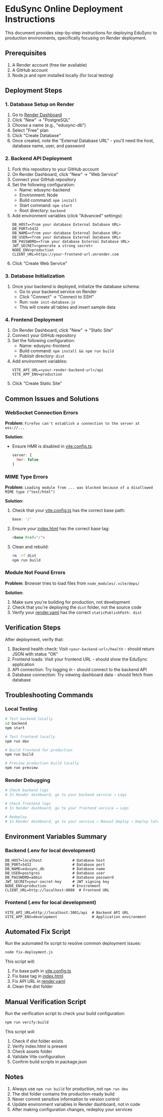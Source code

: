 # EduSync Online Deployment Instructions

This document provides step-by-step instructions for deploying EduSync to production environments, specifically focusing on Render deployment.

## Prerequisites

1. A Render account (free tier available)
2. A GitHub account
3. Node.js and npm installed locally (for local testing)

## Deployment Steps

### 1. Database Setup on Render

1. Go to [Render Dashboard](https://dashboard.render.com/)
2. Click "New" → "PostgreSQL"
3. Choose a name (e.g., "edusync-db")
4. Select "Free" plan
5. Click "Create Database"
6. Once created, note the "External Database URL" - you'll need the host, database name, user, and password

### 2. Backend API Deployment

1. Fork this repository to your GitHub account
2. On Render Dashboard, click "New" → "Web Service"
3. Connect your GitHub repository
4. Set the following configuration:
   - Name: edusync-backend
   - Environment: Node
   - Build command: `npm install`
   - Start command: `npm start`
   - Root directory: `backend`
5. Add environment variables (click "Advanced" settings):
   ```
   DB_HOST=<from your database External Database URL>
   DB_PORT=5432
   DB_NAME=<from your database External Database URL>
   DB_USER=<from your database External Database URL>
   DB_PASSWORD=<from your database External Database URL>
   JWT_SECRET=<generate a strong secret>
   NODE_ENV=production
   CLIENT_URL=https://your-frontend-url.onrender.com
   ```
6. Click "Create Web Service"

### 3. Database Initialization

1. Once your backend is deployed, initialize the database schema:
   - Go to your backend service on Render
   - Click "Connect" → "Connect to SSH"
   - Run: `node init-database.js`
   - This will create all tables and insert sample data

### 4. Frontend Deployment

1. On Render Dashboard, click "New" → "Static Site"
2. Connect your GitHub repository
3. Set the following configuration:
   - Name: edusync-frontend
   - Build command: `npm install && npm run build`
   - Publish directory: `dist`
4. Add environment variables:
   ```
   VITE_API_URL=<your-render-backend-url>/api
   VITE_APP_ENV=production
   ```
5. Click "Create Static Site"

## Common Issues and Solutions

### WebSocket Connection Errors

**Problem**: `Firefox can't establish a connection to the server at wss://...`

**Solution**: 
- Ensure HMR is disabled in [vite.config.ts](file:///d:/ALL%20Data/eit_sms/vite.config.ts):
  ```javascript
  server: {
    hmr: false
  }
  ```

### MIME Type Errors

**Problem**: `Loading module from ... was blocked because of a disallowed MIME type ("text/html")`

**Solution**:
1. Check that your [vite.config.ts](file:///d:/ALL%20Data/eit_sms/vite.config.ts) has the correct base path:
   ```javascript
   base: '/'
   ```
2. Ensure your [index.html](file:///d:/ALL%20Data/eit_sms/index.html) has the correct base tag:
   ```html
   <base href="/">
   ```
3. Clean and rebuild:
   ```bash
   rm -rf dist
   npm run build
   ```

### Module Not Found Errors

**Problem**: Browser tries to load files from `node_modules/.vite/deps/`

**Solution**:
1. Make sure you're building for production, not development
2. Check that you're deploying the `dist` folder, not the source code
3. Verify your [render.yaml](file:///d:/ALL%20Data/eit_sms/render.yaml) has the correct `staticPublishPath: dist`

## Verification Steps

After deployment, verify that:

1. Backend health check: Visit `<your-backend-url>/health` - should return JSON with status "OK"
2. Frontend loads: Visit your frontend URL - should show the EduSync application
3. API connection: Try logging in - should connect to the backend API
4. Database connection: Try viewing dashboard data - should fetch from database

## Troubleshooting Commands

### Local Testing

```bash
# Test backend locally
cd backend
npm start

# Test frontend locally
npm run dev

# Build frontend for production
npm run build

# Preview production build locally
npm run preview
```

### Render Debugging

```bash
# Check backend logs
# In Render dashboard, go to your backend service → Logs

# Check frontend logs
# In Render dashboard, go to your frontend service → Logs

# Redeploy
# In Render dashboard, go to your service → Manual Deploy → Deploy latest commit
```

## Environment Variables Summary

### Backend (.env for local development)
```env
DB_HOST=localhost              # Database host
DB_PORT=5432                   # Database port
DB_NAME=edusync_db             # Database name
DB_USER=postgres               # Database user
DB_PASSWORD=admin              # Database password
JWT_SECRET=your-secret-key     # JWT signing key
NODE_ENV=production            # Environment
CLIENT_URL=http://localhost:8080  # Frontend URL
```

### Frontend (.env for local development)
```env
VITE_API_URL=http://localhost:3001/api  # Backend API URL
VITE_APP_ENV=development                # Application environment
```

## Automated Fix Script

Run the automated fix script to resolve common deployment issues:

```bash
node fix-deployment.js
```

This script will:
1. Fix base path in [vite.config.ts](file:///d:/ALL%20Data/eit_sms/vite.config.ts)
2. Fix base tag in [index.html](file:///d:/ALL%20Data/eit_sms/index.html)
3. Fix API URL in [render.yaml](file:///d:/ALL%20Data/eit_sms/render.yaml)
4. Clean the dist folder

## Manual Verification Script

Run the verification script to check your build configuration:

```bash
npm run verify:build
```

This script will:
1. Check if dist folder exists
2. Verify index.html is present
3. Check assets folder
4. Validate Vite configuration
5. Confirm build scripts in package.json

## Notes

1. Always use `npm run build` for production, not `npm run dev`
2. The dist folder contains the production-ready build
3. Never commit sensitive information to version control
4. Update environment variables in Render dashboard, not in code
5. After making configuration changes, redeploy your services